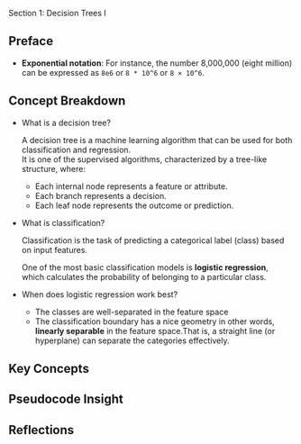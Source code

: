  Section 1: Decision Trees I

## Preface
- **Exponential notation**: For instance, the number 8,000,000 (eight million) can be expressed as `8e6` or `8 * 10^6` or `8 × 10^6`.

## Concept Breakdown

- What is a decision tree?

  A decision tree is a machine learning algorithm that can be used for both classification and regression.  
  It is one of the supervised algorithms, characterized by a tree-like structure, where:

  - Each internal node represents a feature or attribute.
  - Each branch represents a decision.
  - Each leaf node represents the outcome or prediction.

- What is classification?

  Classification is the task of predicting a categorical label (class) based on input features.  

  One of the most basic classification models is **logistic regression**, which calculates the probability of belonging to a particular class.

- When does logistic regression work best?

  - The classes are well-separated in the feature space
  - The classification boundary has a nice geometry
in other words, **linearly separable** in the feature space.That is, a straight line (or hyperplane) can separate the categories effectively.

## Key Concepts


## Pseudocode Insight


## Reflections



